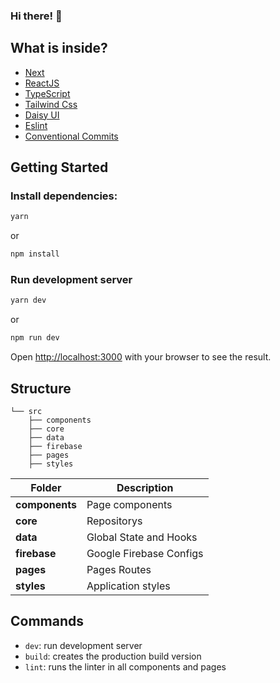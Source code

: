 ### Hi there! 👋

## What is inside?
- [Next](https://nextjs.org/docs)
- [ReactJS](https://reactjs.org)
- [TypeScript](https://www.typescriptlang.org)
- [Tailwind Css](https://tailwindcss.com/docs/installation)
- [Daisy UI](https://daisyui.com)
- [Eslint](https://eslint.org)
- [Conventional Commits](https://www.conventionalcommits.org/en/v1.0.0/)

## Getting Started

### Install dependencies:

```bash
yarn
```

or

```bash
npm install
```

### Run development server

```bash
yarn dev
```

or 

```bash
npm run dev
```

Open [http://localhost:3000](http://localhost:3000) with your browser to see the result.

## Structure

```
└── src
    ├── components
    ├── core
    ├── data
    ├── firebase
    ├── pages
    ├── styles
```

| Folder         | Description                                          |
| ----------     | -------------------------------------------          |
| **components** | Page components                                      |
| **core**       | Repositorys                                          |
| **data**       | Global State and Hooks                               |
| **firebase**   | Google Firebase Configs                              |
| **pages**      | Pages Routes                                         |
| **styles**     | Application styles                                   |

## Commands

- `dev`: run development server
- `build`: creates the production build version
- `lint`: runs the linter in all components and pages